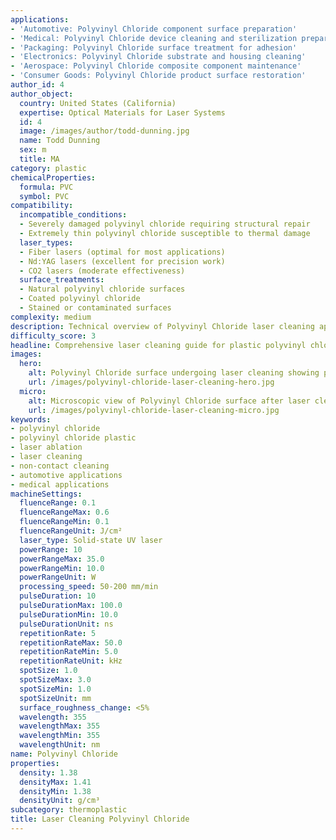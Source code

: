 ```yaml
---
applications:
- 'Automotive: Polyvinyl Chloride component surface preparation'
- 'Medical: Polyvinyl Chloride device cleaning and sterilization preparation'
- 'Packaging: Polyvinyl Chloride surface treatment for adhesion'
- 'Electronics: Polyvinyl Chloride substrate and housing cleaning'
- 'Aerospace: Polyvinyl Chloride composite component maintenance'
- 'Consumer Goods: Polyvinyl Chloride product surface restoration'
author_id: 4
author_object:
  country: United States (California)
  expertise: Optical Materials for Laser Systems
  id: 4
  image: /images/author/todd-dunning.jpg
  name: Todd Dunning
  sex: m
  title: MA
category: plastic
chemicalProperties:
  formula: PVC
  symbol: PVC
compatibility:
  incompatible_conditions:
  - Severely damaged polyvinyl chloride requiring structural repair
  - Extremely thin polyvinyl chloride susceptible to thermal damage
  laser_types:
  - Fiber lasers (optimal for most applications)
  - Nd:YAG lasers (excellent for precision work)
  - CO2 lasers (moderate effectiveness)
  surface_treatments:
  - Natural polyvinyl chloride surfaces
  - Coated polyvinyl chloride
  - Stained or contaminated surfaces
complexity: medium
description: Technical overview of Polyvinyl Chloride laser cleaning applications and parameters
difficulty_score: 3
headline: Comprehensive laser cleaning guide for plastic polyvinyl chloride
images:
  hero:
    alt: Polyvinyl Chloride surface undergoing laser cleaning showing precise contamination removal
    url: /images/polyvinyl-chloride-laser-cleaning-hero.jpg
  micro:
    alt: Microscopic view of Polyvinyl Chloride surface after laser cleaning showing detailed surface structure
    url: /images/polyvinyl-chloride-laser-cleaning-micro.jpg
keywords:
- polyvinyl chloride
- polyvinyl chloride plastic
- laser ablation
- laser cleaning
- non-contact cleaning
- automotive applications
- medical applications
machineSettings:
  fluenceRange: 0.1
  fluenceRangeMax: 0.6
  fluenceRangeMin: 0.1
  fluenceRangeUnit: J/cm²
  laser_type: Solid-state UV laser
  powerRange: 10
  powerRangeMax: 35.0
  powerRangeMin: 10.0
  powerRangeUnit: W
  processing_speed: 50-200 mm/min
  pulseDuration: 10
  pulseDurationMax: 100.0
  pulseDurationMin: 10.0
  pulseDurationUnit: ns
  repetitionRate: 5
  repetitionRateMax: 50.0
  repetitionRateMin: 5.0
  repetitionRateUnit: kHz
  spotSize: 1.0
  spotSizeMax: 3.0
  spotSizeMin: 1.0
  spotSizeUnit: mm
  surface_roughness_change: <5%
  wavelength: 355
  wavelengthMax: 355
  wavelengthMin: 355
  wavelengthUnit: nm
name: Polyvinyl Chloride
properties:
  density: 1.38
  densityMax: 1.41
  densityMin: 1.38
  densityUnit: g/cm³
subcategory: thermoplastic
title: Laser Cleaning Polyvinyl Chloride
---
```

